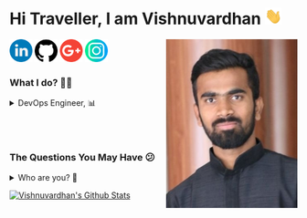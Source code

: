 

<h1>Hi Traveller, I am Vishnuvardhan <img src="https://raw.githubusercontent.com/ABSphreak/ABSphreak/master/gifs/Hi.gif" width="30px"></h1>
<img align='right' src="https://github.com/vishnu123sai/vishnu123sai/blob/master/vishnuvardhan_nayakam.jpg" width="230" />

<a href="https://www.linkedin.com/in/nayakamvishnuvardhan"><img src="https://github.com/vishnu123sai/vishnu123sai/blob/master/linkedin.png" width="40" /></a>
<a href="https://github.com/vishnu123sai"><img src="https://github.com/vishnu123sai/vishnu123sai/blob/master/github-logo.png" width="40" /></a>
<a href="mailto:vishnu123sai@gmail.com"><img src="https://github.com/vishnu123sai/vishnu123sai/blob/master/google-plus.png" width="40" /></a>
<a href="https://www.instagram.com/nayakam_vishnu"><img src="https://github.com/vishnu123sai/vishnu123sai/blob/master/instagram.png" width="40" /></a>

<h3>What I do? 👨‍💻</h3>
<details>
<summary>DevOps Engineer, 📊</summary>

  <summary>Associate Software Engineer at <a href="https://www.gspann.com/">Gspann Technologies</a> 🤖</summary>
  <ul>
    <li>Working on Cloud Based solutions using GCP.</li>
    <li>Working on containerization technologies like Kubernetes and Docker.</li>
  </ul>
</details>

<br><br>
<h3>The Questions You May Have 😕</h3>
<details>
  <summary>Who are you? 👨</summary>
  <pre>
  A passionate individual who always thrive to work on handling and creating resources for applications in cloud based systems.<br> Automating Routine tasks<br>
  My name describes my qualities,
  V: Vision
  I: Interested to Learn
  S: Sociable
  H: Hard working
  N: Nonnegative	
  U: Ultra-precise
  </pre>
</details>


[![Vishnuvardhan's Github Stats](https://github-readme-stats.vercel.app/api?username=vishnu123sai&show_icons=true&count_private=true)](https://github.com/ashutosh1919/github-readme-stats)
